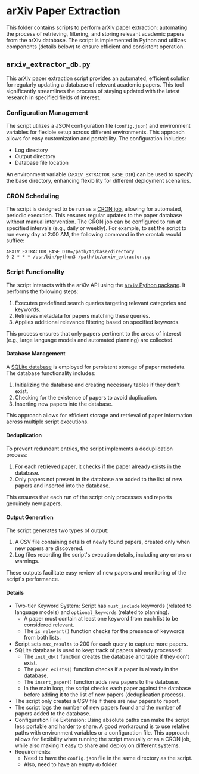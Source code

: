 # arXiv Paper Extraction

This folder contains scripts to perform arXiv paper extraction: automating the process of retrieving, filtering, and storing relevant academic papers from the arXiv database. The script is implemented in Python and utilizes components (details below) to ensure efficient and consistent operation.

## `arxiv_extractor_db.py`

This [arXiv](https://arxiv.org/) paper extraction script provides an automated, efficient solution for regularly updating a database of relevant academic papers. This tool significantly streamlines the process of staying updated with the latest research in specified fields of interest.

### Configuration Management

The script utilizes a JSON configuration file (`config.json`) and environment variables for flexible setup across different environments. This approach allows for easy customization and portability. The configuration includes:

- Log directory
- Output directory
- Database file location

An environment variable (`ARXIV_EXTRACTOR_BASE_DIR`) can be used to specify the base directory, enhancing flexibility for different deployment scenarios.

### CRON Scheduling

The script is designed to be run as a [CRON job](https://en.wikipedia.org/wiki/Cron), allowing for automated, periodic execution. This ensures regular updates to the paper database without manual intervention. The CRON job can be configured to run at specified intervals (e.g., daily or weekly). For example, to set the script to run every day at 2:00 AM, the following command in the crontab would suffice:

```shell
ARXIV_EXTRACTOR_BASE_DIR=/path/to/base/directory
0 2 * * * /usr/bin/python3 /path/to/arxiv_extractor.py
```

### Script Functionality

The script interacts with the arXiv API using the [`arxiv` Python package](https://pypi.org/project/arxiv/). It performs the following steps:

1. Executes predefined search queries targeting relevant categories and keywords.
2. Retrieves metadata for papers matching these queries.
3. Applies additional relevance filtering based on specified keywords.

This process ensures that only papers pertinent to the areas of interest (e.g., large language models and automated planning) are collected.

#### Database Management

A [SQLite database](https://docs.python.org/3/library/sqlite3.html) is employed for persistent storage of paper metadata. The database functionality includes:

1. Initializing the database and creating necessary tables if they don't exist.
2. Checking for the existence of papers to avoid duplication.
3. Inserting new papers into the database.

This approach allows for efficient storage and retrieval of paper information across multiple script executions.

#### Deduplication

To prevent redundant entries, the script implements a deduplication process:

1. For each retrieved paper, it checks if the paper already exists in the database.
2. Only papers not present in the database are added to the list of new papers and inserted into the database.

This ensures that each run of the script only processes and reports genuinely new papers.

#### Output Generation

The script generates two types of output:

1. A CSV file containing details of newly found papers, created only when new papers are discovered.
2. Log files recording the script's execution details, including any errors or warnings.

These outputs facilitate easy review of new papers and monitoring of the script's performance.

#### Details

- Two-tier Keyword System: Script has `must_include` keywords (related to language models) and `optional_keywords` (related to planning).
  - A paper must contain at least one keyword from each list to be considered relevant.
  - The `is_relevant()` function checks for the presence of keywords from both lists.
- Script sets `max_results` to 200 for each query to capture more papers.
- SQLite database is used to keep track of papers already processed:
  - The `init_db()` function creates the database and table if they don't exist.
  - The `paper_exists()` function checks if a paper is already in the database.
  - The `insert_paper()` function adds new papers to the database.
  - In the main loop, the script checks each paper against the database before adding it to the list of new papers (deduplication process).
- The script only creates a CSV file if there are new papers to report.
- The script logs the number of new papers found and the number of papers added to the database.
- Configuration File Extension: Using absolute paths can make the script less portable and harder to share. A good workaround is to use relative paths with environment variables or a configuration file. This approach allows for flexibility when running the script manually or as a CRON job, while also making it easy to share and deploy on different systems.
- Requirements:
  - Need to have the `config.json` file in the same directory as the script.
  - Also, need to have an empty `db` folder.
